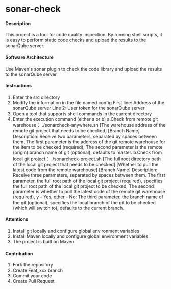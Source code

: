 # sonar-check

#### Description
This project is a tool for code quality inspection. By running shell scripts, it is easy to perform static code checks and upload the results to the sonarQube server.

#### Software Architecture
Use Maven's sonar plugin to check the code library and upload the results to the sonarQube server.

#### Instructions

1.  Enter the src directory
2.  Modify the information in the file named config
First line: Address of the sonarQube server
Line 2: User token for the sonarQube server
3.  Open a tool that supports shell commands in the current directory
4.  Enter the execution command (either a or b)
a.Check from remote git warehouse：
./sonarcheck-anywhere.sh [The warehouse address of the remote git project that needs to be checked] [Branch Name]
Description: Receive two parameters, separated by spaces between them. The first parameter is the address of the git remote warehouse for the item to be checked (required); The second parameter is the remote (origin) branch name of git (optional), defaults to master.
b.Check from local git project：
./sonarcheck-project.sh [The full root directory path of the local git project that needs to be checked] [Whether to pull the latest code from the remote warehouse] [Branch Name]
Description: Receive three parameters, separated by spaces between them. The first parameter, the full root path of the local git project (required), specifies the full root path of the local git project to be checked; The second parameter is whether to pull the latest code of the remote git warehouse (required), y - Yes, other - No; The third parameter, the branch name of the git (optional), specifies the local branch of the git to be checked (which will switch to), defaults to the current branch.

#### Attentions

1.	Install git locally and configure global environment variables
2.	Install Maven locally and configure global environment variables
3.	The project is built on Maven

#### Contribution

1.  Fork the repository
2.  Create Feat_xxx branch
3.  Commit your code
4.  Create Pull Request
